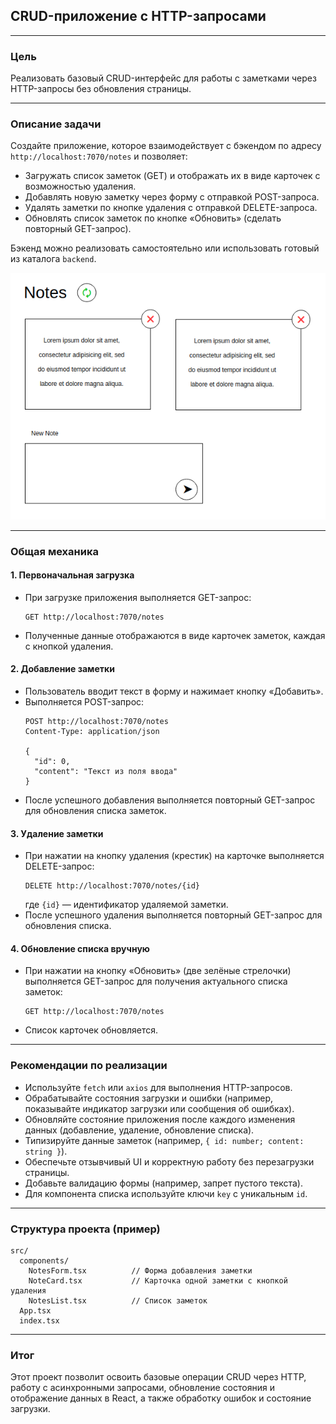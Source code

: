 ## CRUD-приложение с HTTP-запросами

---

### Цель  
Реализовать базовый CRUD-интерфейс для работы с заметками через HTTP-запросы без обновления страницы.

---

### Описание задачи  
Создайте приложение, которое взаимодействует с бэкендом по адресу `http://localhost:7070/notes` и позволяет:  
- Загружать список заметок (GET) и отображать их в виде карточек с возможностью удаления.  
- Добавлять новую заметку через форму с отправкой POST-запроса.  
- Удалять заметки по кнопке удаления с отправкой DELETE-запроса.  
- Обновлять список заметок по кнопке «Обновить» (сделать повторный GET-запрос).

Бэкенд можно реализовать самостоятельно или использовать готовый из каталога `backend`.

![CRUD](./assets/crud.png)

---

### Общая механика

#### 1. Первоначальная загрузка  
- При загрузке приложения выполняется GET-запрос:  
  ```
  GET http://localhost:7070/notes
  ```  
- Полученные данные отображаются в виде карточек заметок, каждая с кнопкой удаления.

#### 2. Добавление заметки  
- Пользователь вводит текст в форму и нажимает кнопку «Добавить».  
- Выполняется POST-запрос:  
  ```
  POST http://localhost:7070/notes
  Content-Type: application/json

  {
    "id": 0,
    "content": "Текст из поля ввода"
  }
  ```  
- После успешного добавления выполняется повторный GET-запрос для обновления списка заметок.

#### 3. Удаление заметки  
- При нажатии на кнопку удаления (крестик) на карточке выполняется DELETE-запрос:  
  ```
  DELETE http://localhost:7070/notes/{id}
  ```  
  где `{id}` — идентификатор удаляемой заметки.  
- После успешного удаления выполняется повторный GET-запрос для обновления списка.

#### 4. Обновление списка вручную  
- При нажатии на кнопку «Обновить» (две зелёные стрелочки) выполняется GET-запрос для получения актуального списка заметок:  
  ```
  GET http://localhost:7070/notes
  ```  
- Список карточек обновляется.

---

### Рекомендации по реализации

- Используйте `fetch` или `axios` для выполнения HTTP-запросов.  
- Обрабатывайте состояния загрузки и ошибки (например, показывайте индикатор загрузки или сообщения об ошибках).  
- Обновляйте состояние приложения после каждого изменения данных (добавление, удаление, обновление списка).  
- Типизируйте данные заметок (например, `{ id: number; content: string }`).  
- Обеспечьте отзывчивый UI и корректную работу без перезагрузки страницы.  
- Добавьте валидацию формы (например, запрет пустого текста).  
- Для компонента списка используйте ключи `key` с уникальным `id`.

---

### Структура проекта (пример)

```
src/
  components/
    NotesForm.tsx          // Форма добавления заметки
    NoteCard.tsx           // Карточка одной заметки с кнопкой удаления
    NotesList.tsx          // Список заметок
  App.tsx
  index.tsx
```

---

### Итог  
Этот проект позволит освоить базовые операции CRUD через HTTP, работу с асинхронными запросами, обновление состояния и отображение данных в React, а также обработку ошибок и состояние загрузки.
